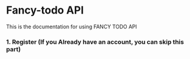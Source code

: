 # Fancy-todo API

This is the documentation for using FANCY TODO API

### 1. Register (If you Already have an account, you can skip this part)



